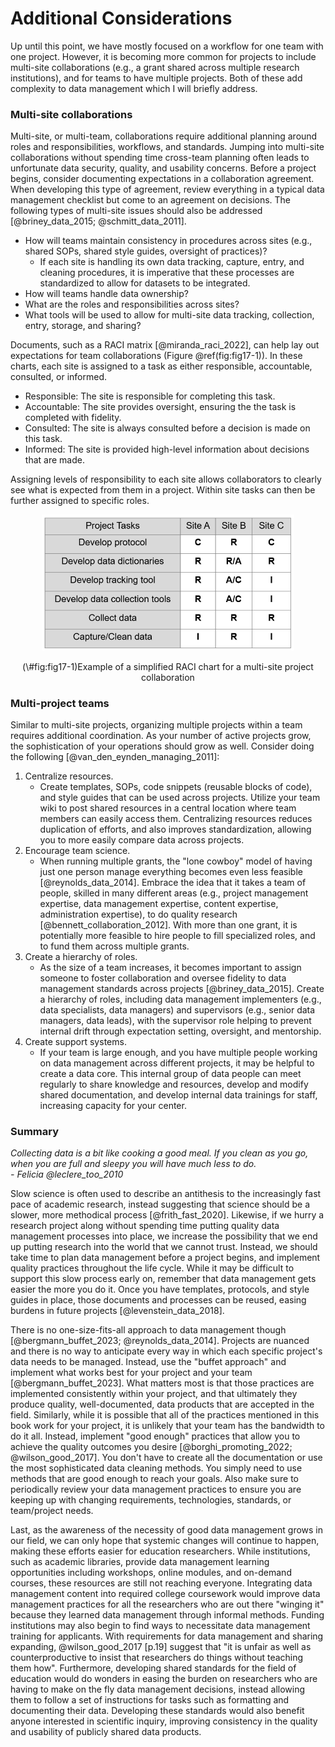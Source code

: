 # Additional Considerations

Up until this point, we have mostly focused on a workflow for one team with one project. However, it is becoming more common for projects to include multi-site collaborations (e.g., a grant shared across multiple research institutions), and for teams to have multiple projects. Both of these add complexity to data management which I will briefly address.

### Multi-site collaborations

Multi-site, or multi-team, collaborations require additional planning around roles and responsibilities, workflows, and standards. Jumping into multi-site collaborations without spending time cross-team planning often leads to unfortunate data security, quality, and usability concerns. Before a project begins, consider documenting expectations in a collaboration agreement. When developing this type of agreement, review everything in a typical data management checklist but come to an agreement on decisions. The following types of multi-site issues should also be addressed [@briney_data_2015; @schmitt_data_2011].

- How will teams maintain consistency in procedures across sites (e.g., shared SOPs, shared style guides, oversight of practices)?
  - If each site is handling its own data tracking, capture, entry, and cleaning procedures, it is imperative that these processes are standardized to allow for datasets to be integrated.
- How will teams handle data ownership?
- What are the roles and responsibilities across sites?
- What tools will be used to allow for multi-site data tracking, collection, entry, storage, and sharing?

Documents, such as a RACI matrix [@miranda_raci_2022], can help lay out expectations for team collaborations (Figure \@ref(fig:fig17-1)). In these charts, each site is assigned to a task as either responsible, accountable, consulted, or informed. 

- Responsible: The site is responsible for completing this task.
- Accountable: The site provides oversight, ensuring the the task is completed with fidelity.
- Consulted: The site is always consulted before a decision is made on this task.
- Informed: The site is provided high-level information about decisions that are made.

Assigning levels of responsibility to each site allows collaborators to clearly see what is expected from them in a project. Within site tasks can then be further assigned to specific roles. 

<div class="figure" style="text-align: center">
<img src="img/fig17-1.PNG" alt="Example of a simplified RACI chart for a multi-site project collaboration" width="80%" />
<p class="caption">(\#fig:fig17-1)Example of a simplified RACI chart for a multi-site project collaboration</p>
</div>

### Multi-project teams

Similar to multi-site projects, organizing multiple projects within a team requires additional coordination. As your number of active projects grow, the sophistication of your operations should grow as well. Consider doing the following [@van_den_eynden_managing_2011]:

1. Centralize resources.
    - Create templates, SOPs, code snippets (reusable blocks of code), and style guides that can be used across projects. Utilize your team wiki to post shared resources in a central location where team members can easily access them.  Centralizing resources reduces duplication of efforts, and also improves standardization, allowing you to more easily compare data across projects. 
2. Encourage team science.
    - When running multiple grants, the "lone cowboy" model of having just one person manage everything becomes even less feasible [@reynolds_data_2014]. Embrace the idea that it takes a team of people, skilled in many different areas (e.g., project management expertise, data management expertise, content expertise, administration expertise), to do quality research [@bennett_collaboration_2012]. With more than one grant, it is potentially more feasible to hire people to fill specialized roles, and to fund them across multiple grants.
3. Create a hierarchy of roles.
    - As the size of a team increases, it becomes important to assign someone to foster collaboration and oversee fidelity to data management standards across projects [@briney_data_2015]. Create a hierarchy of roles, including data management implementers (e.g., data specialists, data managers) and supervisors (e.g., senior data managers, data leads), with the supervisor role helping to prevent internal drift through expectation setting, oversight, and mentorship.
4. Create support systems.
    - If your team is large enough, and you have multiple people working on data management across different projects, it may be helpful to create a data core. This internal group of data people can meet regularly to share knowledge and resources, develop and modify shared documentation, and develop internal data trainings for staff, increasing capacity for your center.

### Summary

*Collecting data is a bit like cooking a good meal. If you clean as you go, when you are full and sleepy you will have much less to do.*<br> *- Felicia @leclere_too_2010*

Slow science is often used to describe an antithesis to the increasingly fast pace of academic research, instead suggesting that science should be a slower, more methodical process [@frith_fast_2020]. Likewise, if we hurry a research project along without spending time putting quality data management processes into place, we increase the possibility that we end up putting research into the world that we cannot trust. Instead, we should take time to plan data management before a project begins, and implement quality practices throughout the life cycle. While it may be difficult to support this slow process early on, remember that data management gets easier the more you do it. Once you have templates, protocols, and style guides in place, those documents and processes can be reused, easing burdens in future projects [@levenstein_data_2018].

There is no one-size-fits-all approach to data management though [@bergmann_buffet_2023; @reynolds_data_2014]. Projects are nuanced and there is no way to anticipate every way in which each specific project's data needs to be managed. Instead, use the "buffet approach" and implement what works best for your project and your team [@bergmann_buffet_2023]. What matters most is that those practices are implemented consistently within your project, and that ultimately they produce quality, well-documented, data products that are accepted in the field. Similarly, while it is possible that all of the practices mentioned in this book work for your project, it is unlikely that your team has the bandwidth to do it all. Instead, implement "good enough" practices that allow you to achieve the quality outcomes you desire [@borghi_promoting_2022; @wilson_good_2017]. You don't have to create all the documentation or use the most sophisticated data cleaning methods. You simply need to use methods that are good enough to reach your goals. Also make sure to periodically review your data management practices to ensure you are keeping up with changing requirements, technologies, standards, or team/project needs.

Last, as the awareness of the necessity of good data management grows in our field, we can only hope that systemic changes will continue to happen, making these efforts easier for education researchers. While institutions, such as academic libraries, provide data management learning opportunities including workshops, online modules, and on-demand courses, these resources are still not reaching everyone. Integrating data management content into required college coursework would improve data management practices for all the researchers who are out there "winging it" because they learned data management through informal methods. Funding institutions may also begin to find ways to necessitate data management training for applicants. With requirements for data management and sharing expanding, @wilson_good_2017 [p.19] suggest that "it is unfair as well as counterproductive to insist that researchers do things without teaching them how". Furthermore, developing shared standards for the field of education would do wonders in easing the burden on researchers who are having to make on the fly data management decisions, instead allowing them to follow a set of instructions for tasks such as formatting and documenting their data. Developing these standards would also benefit anyone interested in scientific inquiry, improving consistency in the quality and usability of publicly shared data products. 
